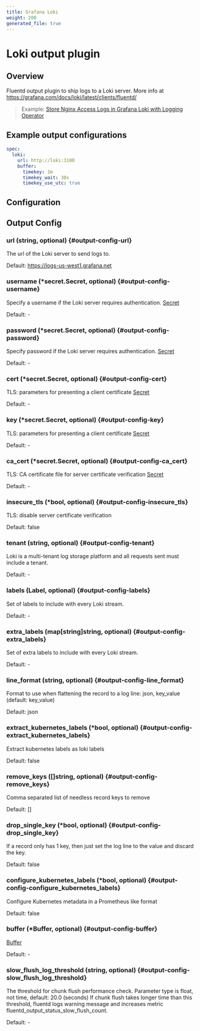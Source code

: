 ```yaml
---
title: Grafana Loki
weight: 200
generated_file: true
---
```


# Loki output plugin 
## Overview
Fluentd output plugin to ship logs to a Loki server.
More info at https://grafana.com/docs/loki/latest/clients/fluentd/

>Example: [Store Nginx Access Logs in Grafana Loki with Logging Operator](../../../../examples/loki-nginx/)

 ## Example output configurations
 ```yaml
 spec:
   loki:
     url: http://loki:3100
     buffer:
       timekey: 1m
       timekey_wait: 30s
       timekey_use_utc: true
 ```

## Configuration
## Output Config

### url (string, optional) {#output-config-url}

The url of the Loki server to send logs to.  

Default: https://logs-us-west1.grafana.net

### username (*secret.Secret, optional) {#output-config-username}

Specify a username if the Loki server requires authentication. [Secret](../secret/) 

Default: -

### password (*secret.Secret, optional) {#output-config-password}

Specify password if the Loki server requires authentication. [Secret](../secret/) 

Default: -

### cert (*secret.Secret, optional) {#output-config-cert}

TLS: parameters for presenting a client certificate [Secret](../secret/) 

Default: -

### key (*secret.Secret, optional) {#output-config-key}

TLS: parameters for presenting a client certificate [Secret](../secret/) 

Default: -

### ca_cert (*secret.Secret, optional) {#output-config-ca_cert}

TLS: CA certificate file for server certificate verification [Secret](../secret/) 

Default: -

### insecure_tls (*bool, optional) {#output-config-insecure_tls}

TLS: disable server certificate verification  

Default:  false

### tenant (string, optional) {#output-config-tenant}

Loki is a multi-tenant log storage platform and all requests sent must include a tenant. 

Default: -

### labels (Label, optional) {#output-config-labels}

Set of labels to include with every Loki stream. 

Default: -

### extra_labels (map[string]string, optional) {#output-config-extra_labels}

Set of extra labels to include with every Loki stream. 

Default: -

### line_format (string, optional) {#output-config-line_format}

Format to use when flattening the record to a log line: json, key_value (default: key_value) 

Default: json

### extract_kubernetes_labels (*bool, optional) {#output-config-extract_kubernetes_labels}

Extract kubernetes labels as loki labels  

Default:  false

### remove_keys ([]string, optional) {#output-config-remove_keys}

Comma separated list of needless record keys to remove  

Default:  []

### drop_single_key (*bool, optional) {#output-config-drop_single_key}

If a record only has 1 key, then just set the log line to the value and discard the key.  

Default:  false

### configure_kubernetes_labels (*bool, optional) {#output-config-configure_kubernetes_labels}

Configure Kubernetes metadata in a Prometheus like format  

Default:  false

### buffer (*Buffer, optional) {#output-config-buffer}

[Buffer](../buffer/) 

Default: -

### slow_flush_log_threshold (string, optional) {#output-config-slow_flush_log_threshold}

The threshold for chunk flush performance check. Parameter type is float, not time, default: 20.0 (seconds) If chunk flush takes longer time than this threshold, fluentd logs warning message and increases metric fluentd_output_status_slow_flush_count. 

Default: -


